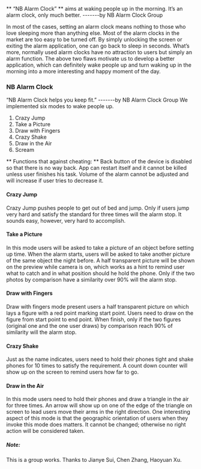 ** “NB Alarm Clock” ** aims at waking people up in the morning. It’s an alarm clock, only much better. -------by NB Alarm Clock Group

In most of the cases, setting an alarm clock means nothing to those who love sleeping more than anything else. Most of the alarm clocks in the market are too easy to be turned off. By simply unlocking the screen or exiting the alarm application, one can go back to sleep in seconds. What’s more, normally used alarm clocks have no attraction to users but simply an alarm function. The above two flaws motivate us to develop a better application, which can definitely wake people up and turn waking up in the morning into a more interesting and happy moment of the day.

### NB Alarm Clock
“NB Alarm Clock helps you keep fit.” -------by NB Alarm Clock Group
We implemented six modes to wake people up.
1. Crazy Jump
2. Take a Picture
3. Draw with Fingers
4. Crazy Shake
5. Draw in the Air
6. Scream

** Functions that against cheating: **
Back button of the device is disabled so that there is no way back. App can restart itself and it cannot be killed unless user finishes his task. Volume of the alarm cannot be adjusted and will increase if user tries to decrease it.

#### Crazy Jump
Crazy Jump pushes people to get out of bed and jump. Only if users jump very hard and satisfy the standard for three times will the alarm stop. It sounds easy, however, very hard to accomplish. 

#### Take a Picture
In this mode users will be asked to take a picture of an object before setting up time. When the alarm starts, users will be asked to take another picture of the same object the night before. A half transparent picture will be shown on the preview while camera is on, which works as a hint to remind user what to catch and in what position should he hold the phone. Only if the two photos by comparison have a similarity over 90% will the alarm stop.
 
#### Draw with Fingers

Draw with fingers mode present users a half transparent picture on which lays a figure with a red point marking start point. Users need to draw on the figure from start point to end point. When finish, only if the two figures (original one and the one user draws) by comparison reach 90% of similarity will the alarm stop.

#### Crazy Shake
Just as the name indicates, users need to hold their phones tight and shake phones for 10 times to satisfy the requirement. A count down counter will show up on the screen to remind users how far to go.

#### Draw in the Air
In this mode users need to hold their phones and draw a triangle in the air for three times. An arrow will show up on one of the edge of the triangle on screen to lead users move their arms in the right direction. One interesting aspect of this mode is that the geographic orientation of users when they invoke this mode does matters. It cannot be changed; otherwise no right action will be considered taken.

##### Note:
This is a group works. Thanks to Jianye Sui, Chen Zhang, Haoyuan Xu.
